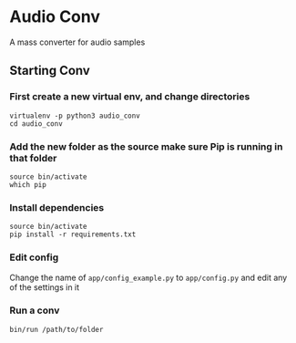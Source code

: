 # Audio Conv
A mass converter for audio samples

## Starting Conv
### First create a new virtual env, and change directories

	virtualenv -p python3 audio_conv
	cd audio_conv

### Add the new folder as the source make sure Pip is running in that folder

	source bin/activate
	which pip

### Install dependencies

    source bin/activate
    pip install -r requirements.txt

### Edit config
Change the name of `app/config_example.py` to `app/config.py` and edit any of the settings in it

### Run a conv
	
	bin/run /path/to/folder